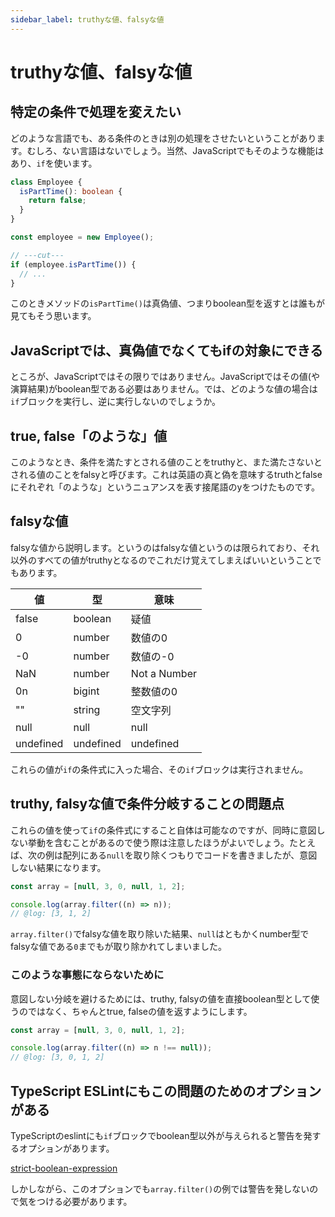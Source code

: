 ```yaml
---
sidebar_label: truthyな値、falsyな値
---
```


# truthyな値、falsyな値

## 特定の条件で処理を変えたい

どのような言語でも、ある条件のときは別の処理をさせたいということがあります。むしろ、ない言語はないでしょう。当然、JavaScriptでもそのような機能はあり、`if`を使います。

```ts twoslash
class Employee {
  isPartTime(): boolean {
    return false;
  }
}

const employee = new Employee();

// ---cut---
if (employee.isPartTime()) {
  // ...
}
```

このときメソッドの`isPartTime()`は真偽値、つまりboolean型を返すとは誰もが見てもそう思います。

## JavaScriptでは、真偽値でなくてもifの対象にできる

ところが、JavaScriptではその限りではありません。JavaScriptではその値(や演算結果)がboolean型である必要はありません。では、どのような値の場合は`if`ブロックを実行し、逆に実行しないのでしょうか。

## true, false「のような」値

このようなとき、条件を満たすとされる値のことをtruthyと、また満たさないとされる値のことをfalsyと呼びます。これは英語の真と偽を意味するtruthとfalseにそれぞれ「のような」というニュアンスを表す接尾語のyをつけたものです。

## falsyな値

falsyな値から説明します。というのはfalsyな値というのは限られており、それ以外のすべての値がtruthyとなるのでこれだけ覚えてしまえばいいということでもあります。

| 値        | 型        | 意味         |
| --------- | --------- | ------------ |
| false     | boolean   | 疑値         |
| 0         | number    | 数値の0      |
| -0        | number    | 数値の-0     |
| NaN       | number    | Not a Number |
| 0n        | bigint    | 整数値の0    |
| ""        | string    | 空文字列     |
| null      | null      | null         |
| undefined | undefined | undefined    |

これらの値が`if`の条件式に入った場合、その`if`ブロックは実行されません。

## truthy, falsyな値で条件分岐することの問題点

これらの値を使って`if`の条件式にすること自体は可能なのですが、同時に意図しない挙動を含むことがあるので使う際は注意したほうがよいでしょう。たとえば、次の例は配列にある`null`を取り除くつもりでコードを書きましたが、意図しない結果になります。

```ts twoslash
const array = [null, 3, 0, null, 1, 2];

console.log(array.filter((n) => n));
// @log: [3, 1, 2]
```

`array.filter()`でfalsyな値を取り除いた結果、`null`はともかくnumber型でfalsyな値である`0`までもが取り除かれてしまいました。

### このような事態にならないために

意図しない分岐を避けるためには、truthy, falsyの値を直接boolean型として使うのではなく、ちゃんとtrue, falseの値を返すようにします。

```ts twoslash
const array = [null, 3, 0, null, 1, 2];

console.log(array.filter((n) => n !== null));
// @log: [3, 0, 1, 2]
```

## TypeScript ESLintにもこの問題のためのオプションがある

TypeScriptのeslintにも`if`ブロックでboolean型以外が与えられると警告を発するオプションがあります。

[strict-boolean-expression](https://typescript-eslint.io/rules/strict-boolean-expressions/)

しかしながら、このオプションでも`array.filter()`の例では警告を発しないので気をつける必要があります。
